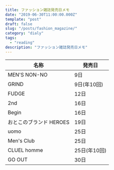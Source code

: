 ```yaml
---
title: ファッション雑誌発売日メモ
date: "2019-06-30T11:00:00.000Z"
template: "post"
draft: false
slug: "/posts/fashion_magazine/"
category: "dialy"
tags:
  - "reading"
description: "ファッション雑誌発売日メモ"
---
```


| 名称                    | 発売日       |
| ----------------------- | ------------ |
| MEN'S NON-NO            | 9日          |
| GRIND                   | 9日(年10回)  |
| FUDGE                   | 12日         |
| 2nd                     | 16日         |
| Begin                   | 16日         |
| おとこのブランド HEROES | 19日         |
| uomo                    | 25日         |
| Men's Club              | 25日         |
| CLUEL homme             | 25日(年10回) |
| GO OUT                  | 30日         |
